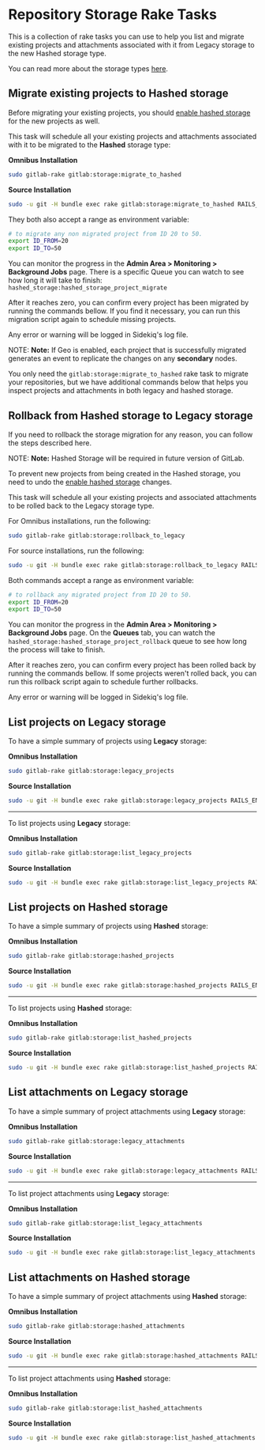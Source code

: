 # Repository Storage Rake Tasks

This is a collection of rake tasks you can use to help you list and migrate
existing projects and attachments associated with it from Legacy storage to
the new Hashed storage type.

You can read more about the storage types [here][storage-types].

## Migrate existing projects to Hashed storage

Before migrating your existing projects, you should
[enable hashed storage][storage-migration] for the new projects as well.

This task will schedule all your existing projects and attachments associated with it to be migrated to the
**Hashed** storage type:

**Omnibus Installation**

```bash
sudo gitlab-rake gitlab:storage:migrate_to_hashed
```

**Source Installation**

```bash
sudo -u git -H bundle exec rake gitlab:storage:migrate_to_hashed RAILS_ENV=production
```

They both also accept a range as environment variable:

```bash
# to migrate any non migrated project from ID 20 to 50.
export ID_FROM=20
export ID_TO=50
```

You can monitor the progress in the **Admin Area > Monitoring > Background Jobs** page.
There is a specific Queue you can watch to see how long it will take to finish:
`hashed_storage:hashed_storage_project_migrate`

After it reaches zero, you can confirm every project has been migrated by running the commands bellow.
If you find it necessary, you can run this migration script again to schedule missing projects.

Any error or warning will be logged in Sidekiq's log file.

NOTE: **Note:**
If Geo is enabled, each project that is successfully migrated generates an event to replicate the changes on any **secondary** nodes.

You only need the `gitlab:storage:migrate_to_hashed` rake task to migrate your repositories, but we have additional
commands below that helps you inspect projects and attachments in both legacy and hashed storage.

## Rollback from Hashed storage to Legacy storage

If you need to rollback the storage migration for any reason, you can follow the steps described here.

NOTE: **Note:** Hashed Storage will be required in future version of GitLab.

To prevent new projects from being created in the Hashed storage,
you need to undo the [enable hashed storage][storage-migration] changes.

This task will schedule all your existing projects and associated attachments to be rolled back to the
Legacy storage type.

For Omnibus installations, run the following:

```bash
sudo gitlab-rake gitlab:storage:rollback_to_legacy
```

For source installations, run the following:

```bash
sudo -u git -H bundle exec rake gitlab:storage:rollback_to_legacy RAILS_ENV=production
```

Both commands accept a range as environment variable:

```bash
# to rollback any migrated project from ID 20 to 50.
export ID_FROM=20
export ID_TO=50
```

You can monitor the progress in the **Admin Area > Monitoring > Background Jobs** page.
On the **Queues** tab, you can watch the `hashed_storage:hashed_storage_project_rollback` queue to see how long the process will take to finish.


After it reaches zero, you can confirm every project has been rolled back by running the commands bellow.
If some projects weren't rolled back, you can run this rollback script again to schedule further rollbacks.

Any error or warning will be logged in Sidekiq's log file.

## List projects on Legacy storage

To have a simple summary of projects using **Legacy** storage:

**Omnibus Installation**

```bash
sudo gitlab-rake gitlab:storage:legacy_projects
```

**Source Installation**

```bash
sudo -u git -H bundle exec rake gitlab:storage:legacy_projects RAILS_ENV=production
```

------

To list projects using **Legacy** storage:

**Omnibus Installation**

```bash
sudo gitlab-rake gitlab:storage:list_legacy_projects
```

**Source Installation**

```bash
sudo -u git -H bundle exec rake gitlab:storage:list_legacy_projects RAILS_ENV=production

```

## List projects on Hashed storage

To have a simple summary of projects using **Hashed** storage:

**Omnibus Installation**

```bash
sudo gitlab-rake gitlab:storage:hashed_projects
```

**Source Installation**

```bash
sudo -u git -H bundle exec rake gitlab:storage:hashed_projects RAILS_ENV=production
```

------

To list projects using **Hashed** storage:

**Omnibus Installation**

```bash
sudo gitlab-rake gitlab:storage:list_hashed_projects
```

**Source Installation**

```bash
sudo -u git -H bundle exec rake gitlab:storage:list_hashed_projects RAILS_ENV=production
```

## List attachments on Legacy storage

To have a simple summary of project attachments using **Legacy** storage:

**Omnibus Installation**

```bash
sudo gitlab-rake gitlab:storage:legacy_attachments
```

**Source Installation**

```bash
sudo -u git -H bundle exec rake gitlab:storage:legacy_attachments RAILS_ENV=production
```

------

To list project attachments using **Legacy** storage:

**Omnibus Installation**

```bash
sudo gitlab-rake gitlab:storage:list_legacy_attachments
```

**Source Installation**

```bash
sudo -u git -H bundle exec rake gitlab:storage:list_legacy_attachments RAILS_ENV=production
```

## List attachments on Hashed storage

To have a simple summary of project attachments using **Hashed** storage:

**Omnibus Installation**

```bash
sudo gitlab-rake gitlab:storage:hashed_attachments
```

**Source Installation**

```bash
sudo -u git -H bundle exec rake gitlab:storage:hashed_attachments RAILS_ENV=production
```

------

To list project attachments using **Hashed** storage:

**Omnibus Installation**

```bash
sudo gitlab-rake gitlab:storage:list_hashed_attachments
```

**Source Installation**

```bash
sudo -u git -H bundle exec rake gitlab:storage:list_hashed_attachments RAILS_ENV=production
```

[storage-types]: ../repository_storage_types.md
[storage-migration]: ../repository_storage_types.md#how-to-migrate-to-hashed-storage
